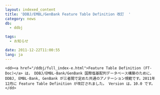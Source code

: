 ```yaml
---
layout: indexed_content
title: 'DDBJ/EMBL/GenBank Feature Table Definition 改訂  '
category: news
db:
  - ddbj

tags:
  - お知らせ

date: 2011-12-22T11:00:55
lang: ja
---
```


<dl>

    <dd><a href="/ddbj/full_index-e.html">Feature Table Definition (FT-Doc)</a> は， DDBJ/EMBL-Bank/GenBank 国際塩基配列データベース構築のために，DDBJ, EMBL-Bank, GenBank が三者間で定めた共通のアノテーション規範です。2011年12月に Feature Table Definition が改訂されました。 Version は，10.0 です。</dd>
</dl>
